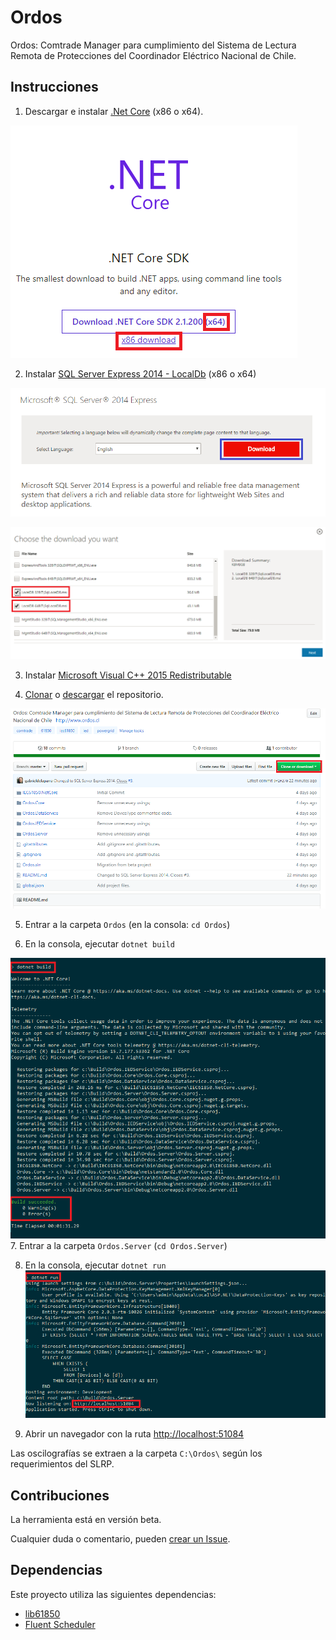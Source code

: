 # Ordos
Ordos: Comtrade Manager para cumplimiento del Sistema de Lectura Remota de Protecciones del Coordinador Eléctrico Nacional de Chile.

## Instrucciones

1. Descargar e instalar [.Net Core](https://www.microsoft.com/net/download) (x86 o x64).

![Net Core Download Step 1](Assets/Images/NetCore1.PNG)

2. Instalar [SQL Server Express 2014 - LocalDb](https://www.microsoft.com/en-us/download/details.aspx?id=42299) (x86 o x64)

![SQL Download Step 1](Assets/Images/SQL1.PNG)

![SQL Download Step 2](Assets/Images//SQL2.PNG)

3. Instalar [Microsoft Visual C++ 2015 Redistributable](https://www.microsoft.com/en-US/download/details.aspx?id=52685)

4. [Clonar](https://help.github.com/articles/cloning-a-repository/) o [descargar](https://stackoverflow.com/a/6466993) el repositorio.

![Repo Step 1](Assets/Images//Github1.PNG)

5. Entrar a la carpeta `Ordos` (en la consola: `cd Ordos`)

6. En la consola, ejecutar `dotnet build`

![Build progress](Assets/Images/Build1.PNG)
7. Entrar a la carpeta `Ordos.Server` (`cd Ordos.Server`)

8. En la consola, ejecutar `dotnet run`
![Run messages](Assets/Images/Run1.PNG)

9. Abrir un navegador con la ruta [http://localhost:51084](http://localhost:51084)

Las oscilografías se extraen a la carpeta `C:\Ordos\` según los requerimientos del SLRP.

## Contribuciones
La herramienta está en versión beta.

Cualquier duda o comentario, pueden [crear un Issue](https://help.github.com/articles/creating-an-issue/).

## Dependencias
Este proyecto utiliza las siguientes dependencias: 
- [lib61850](https://github.com/mz-automation/libiec61850) 
- [Fluent Scheduler](https://github.com/fluentscheduler/FluentScheduler)
